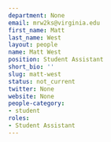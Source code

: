 ```yaml
---
department: None
email: mrw2ks@virginia.edu
first_name: Matt
last_name: West
layout: people
name: Matt West
position: Student Assistant
short_bio: ''
slug: matt-west
status: not_current
twitter: None
website: None
people-category:
- student
roles:
- Student Assistant
---
```




